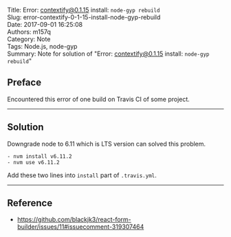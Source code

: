 Title: Error: contextify@0.1.15 install: `node-gyp rebuild`  
Slug: error-contextify-0-1-15-install-node-gyp-rebuild  
Date: 2017-09-01 16:25:08  
Authors: m157q  
Category: Note  
Tags: Node.js, node-gyp  
Summary: Note for solution of "Error: contextify@0.1.15 install: `node-gyp rebuild`"  
  
  
## Preface  
  
Encountered this error of one build on Travis CI of some project.  
  
---  
  
## Solution  
  
Downgrade node to 6.11 which is LTS version can solved this problem.  
  
```  
- nvm install v6.11.2  
- nvm use v6.11.2  
```  
  
Add these two lines into `install` part of `.travis.yml`.  
  
---  
  
## Reference  
  
+ <https://github.com/blackjk3/react-form-builder/issues/11#issuecomment-319307464>  
